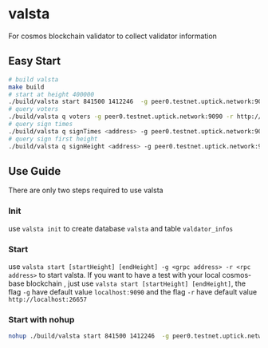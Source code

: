 # valsta
For cosmos blockchain validator to collect validator information

## Easy Start
```bash
# build valsta
make build
# start at height 400000
./build/valsta start 841500 1412246  -g peer0.testnet.uptick.network:9090 -r http://peer0.testnet.uptick.network:26657/
# query voters
./build/valsta q voters -g peer0.testnet.uptick.network:9090 -r http://peer0.testnet.uptick.network:26657/
# query sign times 
./build/valsta q signTimes <address> -g peer0.testnet.uptick.network:9090 -r http://peer0.testnet.uptick.network:26657/
# query sign first height 
./build/valsta q signHeight <address> -g peer0.testnet.uptick.network:9090 -r http://peer0.testnet.uptick.network:26657/
```

## Use Guide
There are only two steps required to use valsta
### Init
use `valsta init` to create database `valsta` and table `valdator_infos`
### Start
use `valsta start [startHeight] [endHeight] -g <grpc address> -r <rpc address>` to start valsta.
If you want to have a test with your local cosmos-base blockchain , just use `valsta start [startHeight] [endHeight]`,
the flag `-g` have default value `localhost:9090` and the flag `-r` have default value `http://localhost:26657`
### Start with nohup
```bash
nohup ./build/valsta start 841500 1412246  -g peer0.testnet.uptick.network:9090 -r http://peer0.testnet.uptick.network:26657/  > work.log 2>&1 & 
```